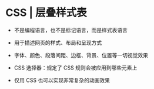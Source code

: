 # CSS | 层叠样式表

- 不是编程语言，也不是标记语言，而是样式表语言

- 用于描述网页的样式、布局和呈现方式
- 字体、颜色、段落间距、边框、背景、位置等一切视觉效果
- CSS 选择器：规定了 CSS 规则会被应用到哪些元素上
- 仅用 CSS 也可以实现非常复杂的动画效果